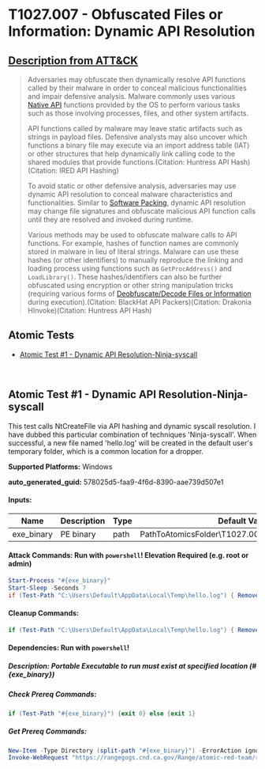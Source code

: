 # T1027.007 - Obfuscated Files or Information: Dynamic API Resolution
## [Description from ATT&CK](https://attack.mitre.org/techniques/T1027/007)
<blockquote>

Adversaries may obfuscate then dynamically resolve API functions called by their malware in order to conceal malicious functionalities and impair defensive analysis. Malware commonly uses various [Native API](https://attack.mitre.org/techniques/T1106) functions provided by the OS to perform various tasks such as those involving processes, files, and other system artifacts.

API functions called by malware may leave static artifacts such as strings in payload files. Defensive analysts may also uncover which functions a binary file may execute via an import address table (IAT) or other structures that help dynamically link calling code to the shared modules that provide functions.(Citation: Huntress API Hash)(Citation: IRED API Hashing)

To avoid static or other defensive analysis, adversaries may use dynamic API resolution to conceal malware characteristics and functionalities. Similar to [Software Packing](https://attack.mitre.org/techniques/T1027/002), dynamic API resolution may change file signatures and obfuscate malicious API function calls until they are resolved and invoked during runtime.

Various methods may be used to obfuscate malware calls to API functions. For example, hashes of function names are commonly stored in malware in lieu of literal strings. Malware can use these hashes (or other identifiers) to manually reproduce the linking and loading process using functions such as `GetProcAddress()` and `LoadLibrary()`. These hashes/identifiers can also be further obfuscated using encryption or other string manipulation tricks (requiring various forms of [Deobfuscate/Decode Files or Information](https://attack.mitre.org/techniques/T1140) during execution).(Citation: BlackHat API Packers)(Citation: Drakonia HInvoke)(Citation: Huntress API Hash)

</blockquote>

## Atomic Tests

- [Atomic Test #1 - Dynamic API Resolution-Ninja-syscall](#atomic-test-1---dynamic-api-resolution-ninja-syscall)


<br/>

## Atomic Test #1 - Dynamic API Resolution-Ninja-syscall
This test calls NtCreateFile via API hashing and dynamic syscall resolution. I have dubbed this particular combination of techniques 'Ninja-syscall'. When successful, a new file named 'hello.log' will be created in the default user's temporary folder, which is a common location for a dropper.

**Supported Platforms:** Windows


**auto_generated_guid:** 578025d5-faa9-4f6d-8390-aae739d507e1





#### Inputs:
| Name | Description | Type | Default Value |
|------|-------------|------|---------------|
| exe_binary | PE binary | path | PathToAtomicsFolder&#92;T1027.007&#92;bin&#92;ninja_syscall1.exe|


#### Attack Commands: Run with `powershell`!  Elevation Required (e.g. root or admin) 


```powershell
Start-Process "#{exe_binary}"
Start-Sleep -Seconds 7
if (Test-Path "C:\Users\Default\AppData\Local\Temp\hello.log") { Remove-Item "C:\Users\Default\AppData\Local\Temp\hello.log" -Force; Write-Host "[+] hello.log removed." }
```

#### Cleanup Commands:
```powershell
if (Test-Path "C:\Users\Default\AppData\Local\Temp\hello.log") { Remove-Item "C:\Users\Default\AppData\Local\Temp\hello.log" -Force; Write-Host "[+] hello.log removed." }
```



#### Dependencies:  Run with `powershell`!
##### Description: Portable Executable to run must exist at specified location (#{exe_binary})
##### Check Prereq Commands:
```powershell
if (Test-Path "#{exe_binary}") {exit 0} else {exit 1}
```
##### Get Prereq Commands:
```powershell
New-Item -Type Directory (split-path "#{exe_binary}") -ErrorAction ignore | Out-Null
Invoke-WebRequest "https://rangegogs.cnd.ca.gov/Range/atomic-red-team/raw/master/atomics/T1027.007/bin/ninja_syscall1.exe" -OutFile "#{exe_binary}"
```




<br/>
